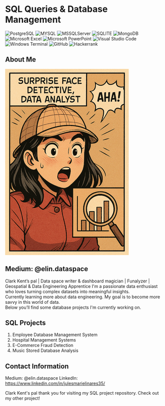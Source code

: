 # SQL Queries & Database Management
![PostgreSQL](https://img.shields.io/badge/PostgreSQL-316192?style=for-the-badge&logo=postgresql&logoColor=white)
![MYSQL](https://img.shields.io/badge/MySQL-005C84?style=for-the-badge&logo=mysql&logoColor=white)
![MSSQLServer](https://img.shields.io/badge/Microsoft%20SQL%20Server-CC2927?style=for-the-badge&logo=microsoft%20sql%20server&logoColor=white)
![SQLITE](https://img.shields.io/badge/SQLite-07405E?style=for-the-badge&logo=sqlite&logoColor=white)
![MongoDB](https://img.shields.io/badge/MongoDB-4EA94B?style=for-the-badge&logo=mongodb&logoColor=white)
![Microsoft Excel](https://img.shields.io/badge/Microsoft_Excel-217346?style=for-the-badge&logo=microsoft-excel&logoColor=white)
![Microsoft PowerPoint](https://img.shields.io/badge/Microsoft_PowerPoint-B7472A?style=for-the-badge&logo=microsoft-powerpoint&logoColor=white)
![Visual Studio Code](https://img.shields.io/badge/Visual%20Studio%20Code-0078d7.svg?style=for-the-badge&logo=visual-studio-code&logoColor=white)
![Windows Terminal](https://img.shields.io/badge/Windows%20Terminal-%234D4D4D.svg?style=for-the-badge&logo=windows-terminal&logoColor=white)
![GitHub](https://img.shields.io/badge/github-%23121011.svg?style=for-the-badge&logo=github&logoColor=white)
![Hackerrank](https://img.shields.io/badge/-Hackerrank-2EC866?style=for-the-badge&logo=HackerRank&logoColor=white)

## About Me

![Data Analyst Detective](3B590524-71E3-421A-A709-C050BD9463DB.PNG)

## Medium: @elin.dataspace
Clark Kent’s pal | Data space writer & dashboard magician | Funalyzer | Geospatial & Data Engineering Apprentice
I'm a passionate data enthusiast who loves turning complex datasets into meaningful insights.  
Currently learning more about data engineering. My goal is to become more savvy in this world of data.  
Below you’ll find some database projects I'm currently working on.

## SQL Projects
1. Employee Database Management System
2. Hospital Management Systems
3. E-Commerce Fraud Detection
4. Music Stored Database Analysis

## Contact Information
Medium: @elin.dataspace
LinkedIn: https://www.linkedin.com/in/julesmarielinares35/

Clark Kent's pal thank you for visiting my SQL project repository. Check out my other project! 
